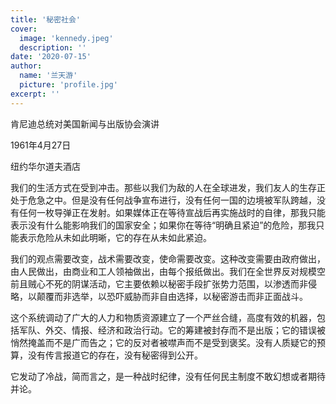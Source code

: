 ```yaml
---
title: '秘密社会'
cover:
  image: 'kennedy.jpeg'
  description: ''
date: '2020-07-15'
author:
  name: '兰天游'    
  picture: 'profile.jpg'
excerpt: ''
---
```


肯尼迪总统对美国新闻与出版协会演讲

1961年4月27日

纽约华尔道夫酒店

我们的生活方式在受到冲击。那些以我们为敌的人在全球进发，我们友人的生存正处于危急之中。但是没有任何战争宣布进行，没有任何一国的边境被军队跨越，没有任何一枚导弹正在发射。如果媒体正在等待宣战后再实施战时的自律，那我只能表示没有什么能影响我们的国家安全；如果你在等待“明确且紧迫”的危险，那我只能表示危险从未如此明晰，它的存在从未如此紧迫。

我们的观点需要改变，战术需要改变，使命需要改变。这种改变需要由政府做出，由人民做出，由商业和工人领袖做出，由每个报纸做出。我们在全世界反对规模空前且贼心不死的阴谋活动，它主要依赖以秘密手段扩张势力范围，以渗透而非侵略，以颠覆而非选举，以恐吓威胁而非自由选择，以秘密游击而非正面战斗。

这个系统调动了广大的人力和物质资源建立了一个严丝合缝，高度有效的机器，包括军队、外交、情报、经济和政治行动。它的筹建被封存而不是出版；它的错误被悄然掩盖而不是广而告之；它的反对者被噤声而不是受到褒奖。没有人质疑它的预算，没有传言报道它的存在，没有秘密得到公开。

它发动了冷战，简而言之，是一种战时纪律，没有任何民主制度不敢幻想或者期待并论。
